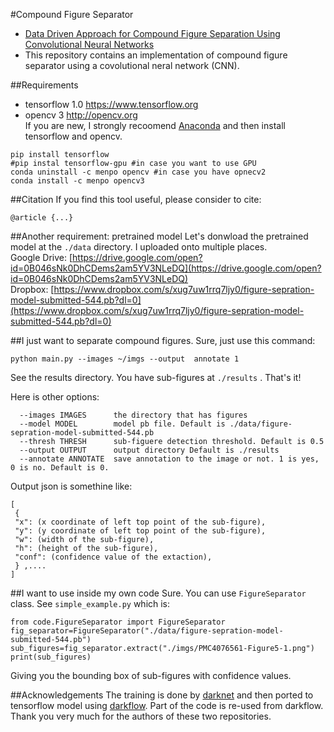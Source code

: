 #Compound Figure Separator
- [Data Driven Approach for Compound Figure Separation Using Convolutional Neural Networks](http://vision.soic.indiana.edu/figure-separator/ )
- This repository contains an implementation of compound figure separator using a covolutional neral network (CNN). 

##Requirements
- tensorflow 1.0  https://www.tensorflow.org 
- opencv 3 http://opencv.org   
If you are new, I strongly recoomend [Anaconda](https://www.continuum.io/downloads) and then install tensorflow and opencv.
```
pip install tensorflow
#pip instal tensorflow-gpu #in case you want to use GPU
conda uninstall -c menpo opencv #in case you have opnecv2
conda install -c menpo opencv3
```

##Citation
If you find this tool useful, please consider to cite: 
```
@article {...}
```

##Another requirement: pretrained model
Let's donwload the pretrained model at the `./data` directory. I uploaded onto multiple places.  
Google Drive: [https://drive.google.com/open?id=0B046sNk0DhCDems2am5YV3NLeDQ](https://drive.google.com/open?id=0B046sNk0DhCDems2am5YV3NLeDQ)  
Dropbox: [https://www.dropbox.com/s/xug7uw1rrq7ljy0/figure-sepration-model-submitted-544.pb?dl=0](https://www.dropbox.com/s/xug7uw1rrq7ljy0/figure-sepration-model-submitted-544.pb?dl=0)


##I just want to separate compound figures. 
Sure, just use this command:
```
python main.py --images ~/imgs --output  annotate 1
```
See the results directory. You have sub-figures at `./results` . That's it! 

Here is other options:
```
  --images IMAGES      the directory that has figures
  --model MODEL        model pb file. Default is ./data/figure-sepration-model-submitted-544.pb
  --thresh THRESH      sub-figuere detection threshold. Default is 0.5
  --output OUTPUT      output directory Default is ./results
  --annotate ANNOTATE  save annotation to the image or not. 1 is yes, 0 is no. Default is 0.
  ```

 Output json is somethine like:
```
[
 {
 "x": (x coordinate of left top point of the sub-figure),
 "y": (y coordinate of left top point of the sub-figure),
 "w": (width of the sub-figure),
 "h": (height of the sub-figure),
 "conf": (confidence value of the extaction),
 } ,....
] 
```

##I want to use inside my own code
Sure. You can use `FigureSeparator` class. See `simple_example.py` which is:
```
from code.FigureSeparator import FigureSeparator
fig_separator=FigureSeparator("./data/figure-sepration-model-submitted-544.pb")
sub_figures=fig_separator.extract("./imgs/PMC4076561-Figure5-1.png")
print(sub_figures)
```
Giving you the bounding box of sub-figures with confidence values. 

##Acknowledgements
The training is done by [darknet](https://github.com/pjreddie/darknet) and then ported to tensorflow model using [darkflow](https://github.com/thtrieu/darkflow). Part of the code is re-used from darkflow. Thank you very much for the authors of these two repositories. 
